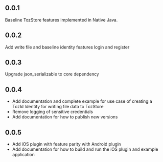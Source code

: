 ## 0.0.1

Baseline TozStore features implemented in Native Java.

## 0.0.2

Add write file and baseline identity features login and register

## 0.0.3

Upgrade json_serializable to core dependency

## 0.0.4

* Add documentation and complete example for use case of creating a TozId Identity for writing file data to TozStore
* Remove logging of sensitive credentials 
* Add documentation for how to publish new versions

## 0.0.5

* Add iOS plugin with feature parity with Android plugin
* Add documentation for how to build and run the iOS plugin and example application
